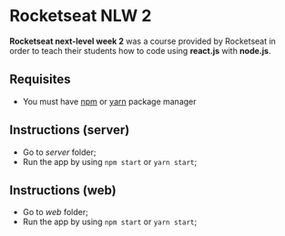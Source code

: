 # Rocketseat NLW 2
**Rocketseat next-level week 2** was a course provided by Rocketseat in order to teach their students how to code using **react.js** with **node.js**.

## Requisites
- You must have [npm](https://nodejs.org/en/) or [yarn](https://yarnpkg.com/) package manager

## Instructions (server)
- Go to *server* folder;
- Run the app by using `npm start` or `yarn start`;

## Instructions (web)
- Go to *web* folder;
- Run the app by using `npm start` or `yarn start`;
